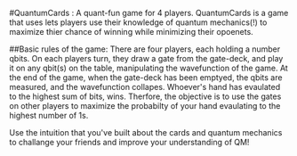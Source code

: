 #QuantumCards : A quant-fun game for 4 players.
QuantumCards is a game that uses lets players use their knowledge of quantum mechanics(!) to maximize thier chance of winning while minimizing their opoenets.

##Basic rules of the game:
There are four players, each holding a number qbits.
On each players turn, they draw a gate from the gate-deck, and play it on any qbit(s) on the table, manipulating the wavefunction of the game.
At the end of the game, when the gate-deck has been emptyed, the qbits are measured, and the wavefunction collapes.
Whoever's hand has evaulated to the highest sum of bits, wins.
Therfore, the objective is to use the gates on other players to maximize the probabilty of your hand evaulating to the highest number of 1s.

Use the intuition that you've built about the cards and quantum mechanics to challange your friends and improve your understanding of QM!
